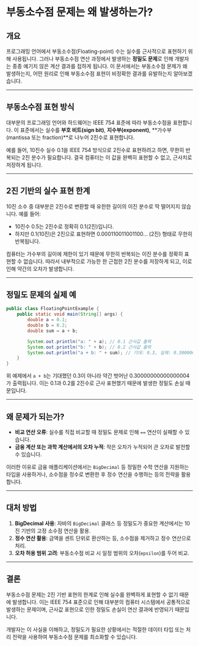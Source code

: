 # 부동소수점 문제는 왜 발생하는가?

## 개요

프로그래밍 언어에서 부동소수점(Floating-point) 수는 실수를 근사적으로 표현하기 위해 사용됩니다. 그러나 부동소수점 연산 과정에서 발생하는 **정밀도 문제**로 인해 개발자는 종종 예기치 않은 계산 결과를 접하게 됩니다. 이 문서에서는 부동소수점 문제가 왜 발생하는지, 어떤 원리로 인해 부동소수점 표현이 비정확한 결과를 유발하는지 알아보겠습니다.

---

## 부동소수점 표현 방식

대부분의 프로그래밍 언어와 하드웨어는 IEEE 754 표준에 따라 부동소수점을 표현합니다. 이 표준에서는 실수를 **부호 비트(sign bit)**, **지수부(exponent)**, **가수부(mantissa 또는 fraction)**로 나누어 2진수로 표현합니다.

예를 들어, 10진수 실수 0.1을 IEEE 754 방식으로 2진수로 표현하려고 하면, 무한히 반복되는 2진 분수가 필요합니다. 결국 컴퓨터는 이 값을 완벽히 표현할 수 없고, 근사치로 저장하게 됩니다.

---

## 2진 기반의 실수 표현 한계

10진 소수 중 대부분은 2진수로 변환할 때 유한한 길이의 이진 분수로 딱 떨어지지 않습니다. 예를 들어:

- 10진수 0.5는 2진수로 정확히 0.1(2진)입니다.
- 하지만 0.1(10진)은 2진으로 표현하면 0.000110011001100... (2진) 형태로 무한히 반복됩니다.

컴퓨터는 가수부의 길이에 제한이 있기 때문에 무한히 반복되는 이진 분수를 정확히 표현할 수 없습니다. 따라서 내부적으로 가능한 한 근접한 2진 분수를 저장하게 되고, 이로 인해 약간의 오차가 발생합니다.

---

## 정밀도 문제의 실제 예

```java
public class FloatingPointExample {
    public static void main(String[] args) {
        double a = 0.1;
        double b = 0.2;
        double sum = a + b;

        System.out.println("a: " + a); // 0.1 근사값 출력
        System.out.println("b: " + b); // 0.2 근사값 출력
        System.out.println("a + b: " + sum); // 기대: 0.3, 실제: 0.30000000000000004
    }
}
```

위 예제에서 `a + b`는 기대했던 0.3이 아니라 약간 벗어난 0.30000000000000004가 출력됩니다. 이는 0.1과 0.2를 2진수로 근사 표현했기 때문에 발생한 정밀도 손실 때문입니다.

---

## 왜 문제가 되는가?

- **비교 연산 오류**: 실수를 직접 비교할 때 정밀도 문제로 인해 `==` 연산이 실패할 수 있습니다.
- **금융 계산 또는 과학 계산에서의 오차 누적**: 작은 오차가 누적되어 큰 오차로 발전할 수 있습니다.

이러한 이유로 금융 애플리케이션에서는 `BigDecimal` 등 정밀한 수학 연산을 지원하는 타입을 사용하거나, 소수점을 정수로 변환한 후 정수 연산을 수행하는 등의 전략을 활용합니다.

---

## 대처 방법

1. **BigDecimal 사용**: 자바의 `BigDecimal` 클래스 등 정밀도가 중요한 계산에서는 10진 기반의 고정 소수점 연산을 활용.
2. **정수 연산 활용**: 금액을 센트 단위로 환산하는 등, 소수점을 제거하고 정수 연산으로 처리.
3. **오차 허용 범위 고려**: 부동소수점 비교 시 일정 범위의 오차(`epsilon`)를 두어 비교.

---

## 결론

부동소수점 문제는 2진 기반 표현의 한계로 인해 실수를 완벽하게 표현할 수 없기 때문에 발생합니다. 이는 IEEE 754 표준으로 인해 대부분의 컴퓨터 시스템에서 공통적으로 발생하는 문제이며, 근사값 표현으로 인한 정밀도 손실이 연산 결과에 반영되기 때문입니다.

개발자는 이 사실을 이해하고, 정밀도가 필요한 상황에서는 적절한 데이터 타입 또는 처리 전략을 사용하여 부동소수점 문제를 최소화할 수 있습니다.
